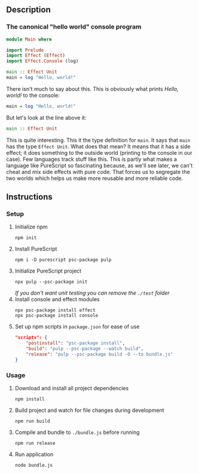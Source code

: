 ## Description
### The canonical "hello world" console program
```purescript
module Main where

import Prelude
import Effect (Effect)
import Effect.Console (log)

main :: Effect Unit
main = log "Hello, world!"
```
There isn't much to say about this. This is obviously what prints *Hello, world!* to the console:
```purescript
main = log "Hello, world!"
```
But let's look at the line above it:
```purescript
main :: Effect Unit
```
This is quite interesting. This it the type definition for `main`. It says that `main` has the type `Effect Unit`. What does that mean? It means that it has a side effect; it does something to the outside world (printing to the console in our case). Few languages track stuff like this. This is partly what makes a language like PureScript so fascinating because, as we'll see later, we can't cheat and mix side effects with pure code. That forces us to segregate the two worlds which helps us make more reusable and more reliable code.
## Instructions
### Setup
1. Initialize npm
    ```
    npm init
    ```
1. Install PureScript
    ```
    npm i -D purescript psc-package pulp
    ```
1. Initialize PureScript project
    ```
    npx pulp --psc-package init
    ```
    *If you don't want unit testing you can remove the `./test` folder*
1. Install console and effect modules
    ```
    npx psc-package install effect
    npx psc-package install console
    ```
1. Set up npm scripts in `package.json` for ease of use
    ```json
    "scripts": {
        "postinstall": "psc-package install",
        "build": "pulp --psc-package --watch build",
        "release": "pulp --psc-package build -O --to bundle.js"
    }
    ```
### Usage
1. Download and install all project dependencies
    ```
    npm install
    ```
1. Build project and watch for file changes during development
    ```
    npm run build
    ```
1. Compile and bundle to `./bundle.js` before running
    ```
    npm run release
    ```
1. Run application
    ```
    node bundle.js
    ```